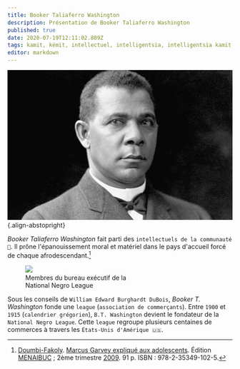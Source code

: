 ```yaml
---
title: Booker Taliaferro Washington
description: Présentation de Booker Taliaferro Washington
published: true
date: 2020-07-19T12:11:02.809Z
tags: kamit, kémit, intellectuel, intelligentsia, intelligentsia kamit, intelligentsia kémit, intellectuel noir, intellectuel kémit, kemit, booker, taliaferro, washington, booker taliaferro washington
editor: markdown
---
```


![booker-taliaferro-washington_public-domain.jpg](/images/personnalite/kemit/booker-t-washington/booker-taliaferro-washington_public-domain.jpg){.align-abstopright}

*Booker Taliaferro Washington* fait parti des `intellectuels de la communauté 🧠`. Il prône l'épanouissement moral et matériel dans le pays d'accueil forcé de chaque afrodescendant.[^1]

<figure class="image image-style-align-right image_resized" style="width: 50%;">
   <img src="/images/company/national-negro-league/national-negro-business-league_bureau-exécutif_public-domain.jpg">
   <figcaption>
      Membres du bureau exécutif de la<br/>
      National Negro League
   </figcaption>
</figure>

Sous les conseils de `William Edward Burghardt DuBois`, *Booker T. Washington* fonde une `league` (`association de commerçants`). Entre `1900` et `1915` (`calendrier grégorien`), `B.T. Washington` devient le fondateur de la `National Negro League`. Cette `league` regroupe plusieurs centaines de commerces à travers les `États-Unis d'Amérique 🇺🇸`.

[^1]: [Doumbi-Fakoly](/personnalite/homme/polymathe/afrique/nord-ouest/pays/mali/doumbi-fakoli). [Marcus Garvey expliqué aux adolescents](/ouvrage/documentaire/marcus-garvey-explique-aux-adolescents). Édition [MENAIBUC](/organisme/editeur/menaibuc) ; 2ème trimestre [2009](/histoire/date/calendrier-gregorien/par-annee/2009). 91 p. ISBN : 978-2-35349-102-5.
